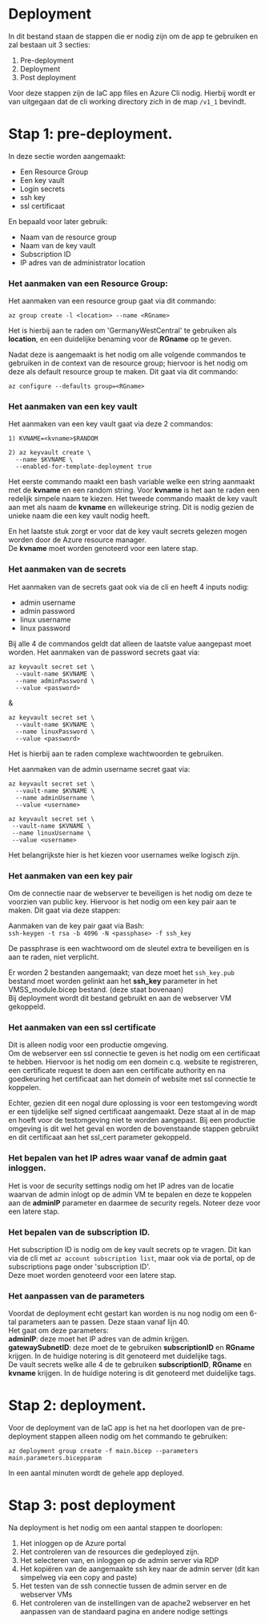 # Deployment

In dit bestand staan de stappen die er nodig zijn om de app te gebruiken en zal bestaan uit 3 secties: 
1) Pre-deployment
2) Deployment
3) Post deployment

Voor deze stappen zijn de IaC app files en Azure Cli nodig.
Hierbij wordt er van uitgegaan dat de cli working directory zich in de map ```/v1_1``` bevindt.

# Stap 1: pre-deployment.
In deze sectie worden aangemaakt: 
- Een Resource Group
- Een key vault
- Login secrets
- ssh key
- ssl certificaat

En bepaald voor later gebruik:
- Naam van de resource group
- Naam van de key vault
- Subscription ID
- IP adres van de administrator location


### Het aanmaken van een Resource Group:
Het aanmaken van een resource group gaat via dit commando:

```az group create -l <location> --name <RGname>```

Het is hierbij aan te raden om 'GermanyWestCentral' te gebruiken als **location**, en een duidelijke benaming voor de **RGname** op te geven.

Nadat deze is aangemaakt is het nodig om alle volgende commandos te gebruiken in de context van de resource group; hiervoor is het nodig om deze als default resource group te maken. Dit gaat via dit commando:

```az configure --defaults group=<RGname>```

### Het aanmaken van een key vault
Het aanmaken van een key vault gaat via deze 2 commandos:

```
1) KVNAME=<kvname>$RANDOM

2) az keyvault create \
  --name $KVNAME \
  --enabled-for-template-deployment true 
  ```

Het eerste commando maakt een bash variable welke een string aanmaakt met de **kvname** en een random string. Voor **kvname** is het aan te raden een redelijk simpele naam te kiezen.
Het tweede commando maakt de key vault aan met als naam de **kvname** en willekeurige string. Dit is nodig gezien de unieke naam die een key vault nodig heeft.  

En het laatste stuk zorgt er voor dat de key vault secrets gelezen mogen worden door de Azure resource manager.  
De **kvname** moet worden genoteerd voor een latere stap.


### Het aanmaken van de secrets
Het aanmaken van de secrets gaat ook via de cli en heeft 4 inputs nodig:
- admin username
- admin password
- linux username
- linux password

Bij alle 4 de commandos geldt dat alleen de laatste value aangepast moet worden.
Het aanmaken van de password secrets gaat via:
```
az keyvault secret set \
  --vault-name $KVNAME \
  --name adminPassword \
  --value <password>
```
&
```
az keyvault secret set \
  --vault-name $KVNAME \
  --name linuxPassword \
  --value <password>
  ```

Het is hierbij aan te raden complexe wachtwoorden te gebruiken.

Het aanmaken van de admin username secret gaat via:

```
az keyvault secret set \
  --vault-name $KVNAME \
  --name adminUsername \
  --value <username>

```

 ```
az keyvault secret set \
  --vault-name $KVNAME \
  --name linuxUsername \
  --value <username>
 ```
  
  
Het belangrijkste hier is het kiezen voor usernames welke logisch zijn.


### Het aanmaken van een key pair

Om de connectie naar de webserver te beveiligen is het nodig om deze te voorzien van public key. Hiervoor is het nodig om een key pair aan te maken. Dit gaat via deze stappen:

Aanmaken van de key pair gaat via Bash:  
```ssh-keygen -t rsa -b 4096 -N <passphase> -f ssh_key ```

De passphrase is een wachtwoord om de sleutel extra te beveiligen en is aan te raden, niet verplicht.

Er worden 2 bestanden aangemaakt; van deze moet het ```ssh_key.pub``` bestand moet worden gelinkt aan het **ssh_key** parameter in het VMSS_module.bicep bestand. (deze staat bovenaan)  
Bij deployment wordt dit bestand gebruikt en aan de webserver VM gekoppeld.

### Het aanmaken van een ssl certificate
Dit is alleen nodig voor een productie omgeving.  
Om de webserver een ssl connectie te geven is het nodig om een certificaat te hebben. Hiervoor is het nodig om een domein c.q. website te registreren, een certificate request te doen aan een certificate authority en na goedkeuring het certificaat aan het domein of website met ssl connectie te koppelen. 

Echter, gezien dit een nogal dure oplossing is voor een testomgeving wordt er een tijdelijke self signed certificaat aangemaakt. Deze staat al in de map en hoeft voor de testomgeving niet te worden aangepast.
Bij een productie omgeving is dit wel het geval en worden de bovenstaande stappen gebruikt en dit certificaat aan het ssl_cert parameter gekoppeld. 


### Het bepalen van het IP adres waar vanaf de admin gaat inloggen.
Het is voor de security settings nodig om het IP adres van de locatie waarvan de admin inlogt op de admin VM te bepalen en deze te koppelen aan de **adminIP** parameter en daarmee de security regels.
Noteer deze voor een latere stap.

### Het bepalen van de subscription ID.

Het subscription ID is nodig om de key vault secrets op te vragen.
Dit kan via de cli met ```az account subscription list```, maar ook via de portal, op de subscriptions page onder 'subscription ID'.  
Deze moet worden genoteerd voor een latere stap.

### Het aanpassen van de parameters

Voordat de deployment echt gestart kan worden is nu nog nodig om een 6-tal parameters aan te passen. Deze staan vanaf lijn 40.  
Het gaat om deze parameters:  
**adminIP**: deze moet het IP adres van de admin krijgen.  
**gatewaySubnetID**: deze moet de te gebruiken **subscriptionID** en **RGname** krijgen. In de huidige notering is dit genoteerd met duidelijke tags.  
De vault secrets welke alle 4 de te gebruiken **subscriptionID**, **RGname** en **kvname** krijgen. In de huidige notering is dit genoteerd met duidelijke tags.

# Stap 2: deployment.
Voor de deployment van de IaC app is het na het doorlopen van de pre-deployment stappen alleen nodig om het commando te gebruiken: 

```az deployment group create -f main.bicep --parameters main.parameters.bicepparam```   

In een aantal minuten wordt de gehele app deployed. 


# Stap 3: post deployment

Na deployment is het nodig om een aantal stappen te doorlopen:
1) Het inloggen op de Azure portal
2) Het controleren van de resources die gedeployed zijn.
3) Het selecteren van, en inloggen op de admin server via RDP
4) Het kopiëren van de aangemaakte ssh key naar de admin server (dit kan simpelweg via een copy and paste)
5) Het testen van de ssh connectie tussen de admin server en de webserver VMs
6) Het controleren van de instellingen van de apache2 webserver en het aanpassen van de standaard pagina en andere nodige settings

